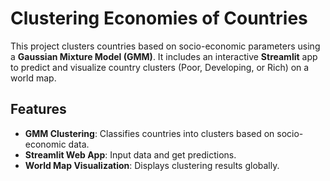 # Clustering Economies of Countries

This project clusters countries based on socio-economic parameters using a **Gaussian Mixture Model (GMM)**. It includes an interactive **Streamlit** app to predict and visualize country clusters (Poor, Developing, or Rich) on a world map.

## Features
- **GMM Clustering**: Classifies countries into clusters based on socio-economic data.
- **Streamlit Web App**: Input data and get predictions.
- **World Map Visualization**: Displays clustering results globally.


